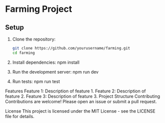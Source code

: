# Farming Project

## Setup

1. Clone the repository:

   ```bash
   git clone https://github.com/yourusername/farming.git
   cd farming

   ```

2. Install dependencies:
   npm install

3. Run the development server:
   npm run dev

4. Run tests:
   npm run test

Features
Feature 1: Description of feature 1.
Feature 2: Description of feature 2.
Feature 3: Description of feature 3.
Project Structure
Contributing
Contributions are welcome! Please open an issue or submit a pull request.

License
This project is licensed under the MIT License - see the LICENSE file for details.
